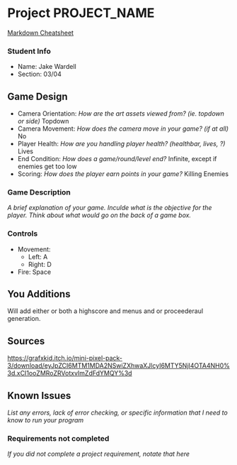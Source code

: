 # Project PROJECT_NAME

[Markdown Cheatsheet](https://github.com/adam-p/markdown-here/wiki/Markdown-Here-Cheatsheet)

### Student Info

-   Name: Jake Wardell
-   Section: 03/04

## Game Design

-   Camera Orientation: _How are the art assets viewed from? (ie. topdown or side)_ Topdown
-   Camera Movement: _How does the camera move in your game? (if at all)_ No
-   Player Health: _How are you handling player health? (healthbar, lives, ?)_ Lives
-   End Condition: _How does a game/round/level end?_ Infinite, except if enemies get too low
-   Scoring: _How does the player earn points in your game?_ Killing Enemies

### Game Description

_A brief explanation of your game. Inculde what is the objective for the player. Think about what would go on the back of a game box._

### Controls

-   Movement:
    -   Left: A
    -   Right: D
-   Fire: Space

## You Additions

Will add either or both a highscore and menus and or proceederaul generation.

## Sources

https://grafxkid.itch.io/mini-pixel-pack-3/download/eyJpZCI6MTM1MDA2NSwiZXhwaXJlcyI6MTY5NjI4OTA4NH0%3d.xCI1ooZMRoZRVotxvImZdFdYMQY%3d 

## Known Issues

_List any errors, lack of error checking, or specific information that I need to know to run your program_

### Requirements not completed

_If you did not complete a project requirement, notate that here_

